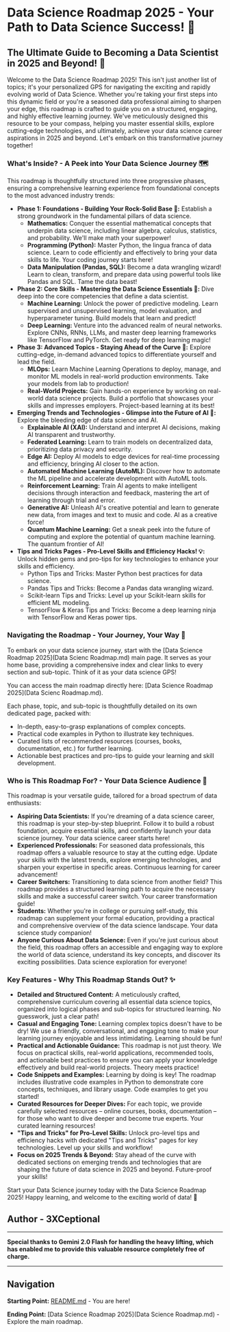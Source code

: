 # Data Science Roadmap 2025 - Your Path to Data Science Success! 🚀

## The Ultimate Guide to Becoming a Data Scientist in 2025 and Beyond! 🌟

Welcome to the Data Science Roadmap 2025! This isn't just another list of topics; it's your personalized GPS for navigating the exciting and rapidly evolving world of Data Science. Whether you're taking your first steps into this dynamic field or you're a seasoned data professional aiming to sharpen your edge, this roadmap is crafted to guide you on a structured, engaging, and highly effective learning journey. We've meticulously designed this resource to be your compass, helping you master essential skills, explore cutting-edge technologies, and ultimately, achieve your data science career aspirations in 2025 and beyond. Let's embark on this transformative journey together! 

### What's Inside? - A Peek into Your Data Science Journey 🗺️

This roadmap is thoughtfully structured into three progressive phases, ensuring a comprehensive learning experience from foundational concepts to the most advanced industry trends:

*   **Phase 1: Foundations - Building Your Rock-Solid Base 🧱:**  Establish a strong groundwork in the fundamental pillars of data science.
    *   **Mathematics:** Conquer the essential mathematical concepts that underpin data science, including linear algebra, calculus, statistics, and probability. We'll make math your superpower!
    *   **Programming (Python):**  Master Python, the lingua franca of data science. Learn to code efficiently and effectively to bring your data skills to life. Your coding journey starts here!
    *   **Data Manipulation (Pandas, SQL):** Become a data wrangling wizard! Learn to clean, transform, and prepare data using powerful tools like Pandas and SQL. Tame the data beast!
*   **Phase 2: Core Skills - Mastering the Data Science Essentials 🎯:** Dive deep into the core competencies that define a data scientist.
    *   **Machine Learning:**  Unlock the power of predictive modeling. Learn supervised and unsupervised learning, model evaluation, and hyperparameter tuning. Build models that learn and predict!
    *   **Deep Learning:**  Venture into the advanced realm of neural networks. Explore CNNs, RNNs, LLMs, and master deep learning frameworks like TensorFlow and PyTorch. Get ready for deep learning magic!
*   **Phase 3: Advanced Topics - Staying Ahead of the Curve 🚀:** Explore cutting-edge, in-demand advanced topics to differentiate yourself and lead the field.
    *   **MLOps:**  Learn Machine Learning Operations to deploy, manage, and monitor ML models in real-world production environments. Take your models from lab to production!
    *   **Real-World Projects:**  Gain hands-on experience by working on real-world data science projects. Build a portfolio that showcases your skills and impresses employers. Project-based learning at its best! 
*   **Emerging Trends and Technologies - Glimpse into the Future of AI 🔮:** Explore the bleeding edge of data science and AI.
    *   **Explainable AI (XAI):**  Understand and interpret AI decisions, making AI transparent and trustworthy.
    *   **Federated Learning:**  Learn to train models on decentralized data, prioritizing data privacy and security.
    *   **Edge AI:**  Deploy AI models to edge devices for real-time processing and efficiency, bringing AI closer to the action.
    *   **Automated Machine Learning (AutoML):**  Discover how to automate the ML pipeline and accelerate development with AutoML tools.
    *   **Reinforcement Learning:**  Train AI agents to make intelligent decisions through interaction and feedback, mastering the art of learning through trial and error.
    *   **Generative AI:**  Unleash AI's creative potential and learn to generate new data, from images and text to music and code. AI as a creative force!
    *   **Quantum Machine Learning:**  Get a sneak peek into the future of computing and explore the potential of quantum machine learning. The quantum frontier of AI!
*   **Tips and Tricks Pages - Pro-Level Skills and Efficiency Hacks! 💡:**  Unlock hidden gems and pro-tips for key technologies to enhance your skills and efficiency.
    *   Python Tips and Tricks: Master Python best practices for data science.
    *   Pandas Tips and Tricks: Become a Pandas data wrangling wizard.
    *   Scikit-learn Tips and Tricks:  Level up your Scikit-learn skills for efficient ML modeling.
    *   TensorFlow & Keras Tips and Tricks:  Become a deep learning ninja with TensorFlow and Keras power tips.

### Navigating the Roadmap - Your Journey, Your Way 🧭

To embark on your data science journey, start with the [Data Science Roadmap 2025](Data Scienc Roadmap.md) main page. It serves as your home base, providing a comprehensive index and clear links to every section and sub-topic. Think of it as your data science GPS! 

You can access the main roadmap directly here: [Data Science Roadmap 2025](Data Scienc Roadmap.md). 

Each phase, topic, and sub-topic is thoughtfully detailed on its own dedicated page, packed with:

*   In-depth, easy-to-grasp explanations of complex concepts.
*   Practical code examples in Python to illustrate key techniques.
*   Curated lists of recommended resources (courses, books, documentation, etc.) for further learning.
*   Actionable best practices and pro-tips to guide your learning and skill development.

### Who is This Roadmap For? - Your Data Science Audience 🎯

This roadmap is your versatile guide, tailored for a broad spectrum of data enthusiasts:

*   **Aspiring Data Scientists:** If you're dreaming of a data science career, this roadmap is your step-by-step blueprint. Follow it to build a robust foundation, acquire essential skills, and confidently launch your data science journey. Your data science career starts here! 
*   **Experienced Professionals:**  For seasoned data professionals, this roadmap offers a valuable resource to stay at the cutting edge. Update your skills with the latest trends, explore emerging technologies, and sharpen your expertise in specific areas. Continuous learning for career advancement! 
*   **Career Switchers:**  Transitioning to data science from another field? This roadmap provides a structured learning path to acquire the necessary skills and make a successful career switch. Your career transformation guide! 
*   **Students:**  Whether you're in college or pursuing self-study, this roadmap can supplement your formal education, providing a practical and comprehensive overview of the data science landscape. Your data science study companion! 
*   **Anyone Curious About Data Science:**  Even if you're just curious about the field, this roadmap offers an accessible and engaging way to explore the world of data science, understand its key concepts, and discover its exciting possibilities. Data science exploration for everyone! 

### Key Features - Why This Roadmap Stands Out? ✨

*   **Detailed and Structured Content:**  A meticulously crafted, comprehensive curriculum covering all essential data science topics, organized into logical phases and sub-topics for structured learning. No guesswork, just a clear path! 
*   **Casual and Engaging Tone:**  Learning complex topics doesn't have to be dry! We use a friendly, conversational, and engaging tone to make your learning journey enjoyable and less intimidating. Learning should be fun! 
*   **Practical and Actionable Guidance:**  This roadmap is not just theory. We focus on practical skills, real-world applications, recommended tools, and actionable best practices to ensure you can apply your knowledge effectively and build real-world projects. Theory meets practice! 
*   **Code Snippets and Examples:**  Learning by doing is key! The roadmap includes illustrative code examples in Python to demonstrate core concepts, techniques, and library usage. Code examples to get you started! 
*   **Curated Resources for Deeper Dives:**  For each topic, we provide carefully selected resources – online courses, books, documentation – for those who want to dive deeper and become true experts. Your curated learning resources! 
*   **"Tips and Tricks" for Pro-Level Skills:**  Unlock pro-level tips and efficiency hacks with dedicated "Tips and Tricks" pages for key technologies. Level up your skills and workflow! 
*   **Focus on 2025 Trends & Beyond:**  Stay ahead of the curve with dedicated sections on emerging trends and technologies that are shaping the future of data science in 2025 and beyond. Future-proof your skills! 

Start your Data Science journey today with the Data Science Roadmap 2025! Happy learning, and welcome to the exciting world of data! 🚀

## Author - 3XCeptional

---
**Special thanks to Gemini 2.0 Flash for handling the heavy lifting, which has enabled me to provide this valuable resource completely free of charge.**

---

## Navigation

**Starting Point:** [README.md](README.md) - You are here!

**Ending Point:** [Data Science Roadmap 2025](Data Science Roadmap.md) - Explore the main roadmap.